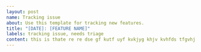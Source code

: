 ```yaml
---
layout: post
name: Tracking issue
about: Use this template for tracking new features.
title: "[DATE]: [FEATURE NAME]"
labels: tracking issue, needs triage
content: this is thate re re dse gf kutf uyf kvkjyg khjv kvhfds tfgvhj kjhg 
---
```



